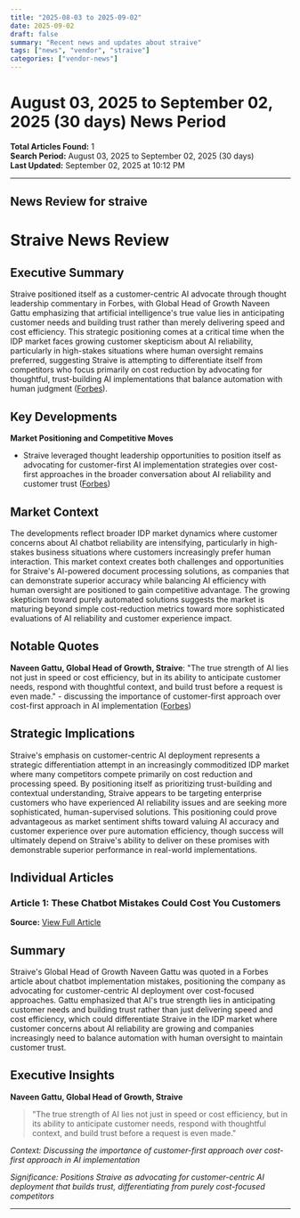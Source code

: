 ```yaml
---
title: "2025-08-03 to 2025-09-02"
date: 2025-09-02
draft: false
summary: "Recent news and updates about straive"
tags: ["news", "vendor", "straive"]
categories: ["vendor-news"]
---
```


# August 03, 2025 to September 02, 2025 (30 days) News Period 

**Total Articles Found:** 1  
**Search Period:** August 03, 2025 to September 02, 2025 (30 days)  
**Last Updated:** September 02, 2025 at 10:12 PM

---

## News Review for straive

# Straive News Review

## Executive Summary

Straive positioned itself as a customer-centric AI advocate through thought leadership commentary in Forbes, with Global Head of Growth Naveen Gattu emphasizing that artificial intelligence's true value lies in anticipating customer needs and building trust rather than merely delivering speed and cost efficiency. This strategic positioning comes at a critical time when the IDP market faces growing customer skepticism about AI reliability, particularly in high-stakes situations where human oversight remains preferred, suggesting Straive is attempting to differentiate itself from competitors who focus primarily on cost reduction by advocating for thoughtful, trust-building AI implementations that balance automation with human judgment ([Forbes](https://www.forbes.com/sites/garydrenik/2025/08/21/these-chatbot-mistakes-could-cost-you-customers/)).

## Key Developments

**Market Positioning and Competitive Moves**
- Straive leveraged thought leadership opportunities to position itself as advocating for customer-first AI implementation strategies over cost-first approaches in the broader conversation about AI reliability and customer trust ([Forbes](https://www.forbes.com/sites/garydrenik/2025/08/21/these-chatbot-mistakes-could-cost-you-customers/))

## Market Context

The developments reflect broader IDP market dynamics where customer concerns about AI chatbot reliability are intensifying, particularly in high-stakes business situations where customers increasingly prefer human interaction. This market context creates both challenges and opportunities for Straive's AI-powered document processing solutions, as companies that can demonstrate superior accuracy while balancing AI efficiency with human oversight are positioned to gain competitive advantage. The growing skepticism toward purely automated solutions suggests the market is maturing beyond simple cost-reduction metrics toward more sophisticated evaluations of AI reliability and customer experience impact.

## Notable Quotes

**Naveen Gattu, Global Head of Growth, Straive**: "The true strength of AI lies not just in speed or cost efficiency, but in its ability to anticipate customer needs, respond with thoughtful context, and build trust before a request is even made." - discussing the importance of customer-first approach over cost-first approach in AI implementation ([Forbes](https://www.forbes.com/sites/garydrenik/2025/08/21/these-chatbot-mistakes-could-cost-you-customers/))

## Strategic Implications

Straive's emphasis on customer-centric AI deployment represents a strategic differentiation attempt in an increasingly commoditized IDP market where many competitors compete primarily on cost reduction and processing speed. By positioning itself as prioritizing trust-building and contextual understanding, Straive appears to be targeting enterprise customers who have experienced AI reliability issues and are seeking more sophisticated, human-supervised solutions. This positioning could prove advantageous as market sentiment shifts toward valuing AI accuracy and customer experience over pure automation efficiency, though success will ultimately depend on Straive's ability to deliver on these promises with demonstrable superior performance in real-world implementations.

## Individual Articles

### Article 1: These Chatbot Mistakes Could Cost You Customers

**Source:** [View Full Article](https://www.forbes.com/sites/garydrenik/2025/08/21/these-chatbot-mistakes-could-cost-you-customers/)

## Summary

Straive's Global Head of Growth Naveen Gattu was quoted in a Forbes article about chatbot implementation mistakes, positioning the company as advocating for customer-centric AI deployment over cost-focused approaches. Gattu emphasized that AI's true strength lies in anticipating customer needs and building trust rather than just delivering speed and cost efficiency, which could differentiate Straive in the IDP market where customer concerns about AI reliability are growing and companies increasingly need to balance automation with human oversight to maintain customer trust.

## Executive Insights

**Naveen Gattu, Global Head of Growth, Straive**

> "The true strength of AI lies not just in speed or cost efficiency, but in its ability to anticipate customer needs, respond with thoughtful context, and build trust before a request is even made."

*Context: Discussing the importance of customer-first approach over cost-first approach in AI implementation*

*Significance: Positions Straive as advocating for customer-centric AI deployment that builds trust, differentiating from purely cost-focused competitors*





---

